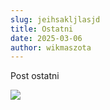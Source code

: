 ```yaml
---
slug: jeihsakljlasjd
title: Ostatni
date: 2025-03-06
author: wikmaszota
---
```

Post ostatni



![](/img/p1030455.jpeg)